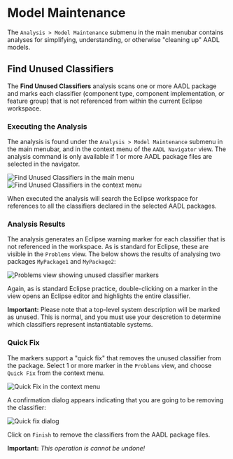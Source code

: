 <!--
Copyright (c) 2004-2024 Carnegie Mellon University and others. (see Contributors file). 
All Rights Reserved.

NO WARRANTY. ALL MATERIAL IS FURNISHED ON AN "AS-IS" BASIS. CARNEGIE MELLON UNIVERSITY MAKES NO WARRANTIES OF ANY
KIND, EITHER EXPRESSED OR IMPLIED, AS TO ANY MATTER INCLUDING, BUT NOT LIMITED TO, WARRANTY OF FITNESS FOR PURPOSE
OR MERCHANTABILITY, EXCLUSIVITY, OR RESULTS OBTAINED FROM USE OF THE MATERIAL. CARNEGIE MELLON UNIVERSITY DOES NOT
MAKE ANY WARRANTY OF ANY KIND WITH RESPECT TO FREEDOM FROM PATENT, TRADEMARK, OR COPYRIGHT INFRINGEMENT.

This program and the accompanying materials are made available under the terms of the Eclipse Public License 2.0
which is available at https://www.eclipse.org/legal/epl-2.0/
SPDX-License-Identifier: EPL-2.0

Created, in part, with funding and support from the United States Government. (see Acknowledgments file).

This program includes and/or can make use of certain third party source code, object code, documentation and other
files ("Third Party Software"). The Third Party Software that is used by this program is dependent upon your system
configuration. By using this program, You agree to comply with any and all relevant Third Party Software terms and
conditions contained in any such Third Party Software or separate license file distributed with such Third Party
Software. The parties who own the Third Party Software ("Third Party Licensors") are intended third party benefici-
aries to this license with respect to the terms applicable to their Third Party Software. Third Party Software li-
censes only apply to the Third Party Software and not any other portion of this program or this program as a whole.
-->
# Model Maintenance

The `Analysis > Model Maintenance` submenu in the main menubar contains analyses for simplifying, understanding, or otherwise "cleaning up" AADL models.  

## Find Unused Classifiers

The **Find Unused Classifiers** analysis scans one or more AADL package and marks each classifier (component type, component implementation, or feature group) that is not referenced from within the current Eclipse workspace.  

### Executing the Analysis

The analysis is found under the `Analysis > Model Maintenance` submenu in the main menubar, and in the context menu of the `AADL Navigator` view.  The analysis command is only available if 1 or more AADL package files are selected in the navigator.

![Find Unused Classifiers in the main menu](images/find-unused-main-menu.png)
![Find Unused Classifiers in the context menu](images/find-unused-context-menu.png)

When executed the analysis will search the Eclipse workspace for references to all the classifiers declared in the selected AADL packages.  

### Analysis Results

The analysis generates an Eclipse warning marker for each classifier that is not referenced in the workspace.  As is standard for Eclipse, these are visible in the `Problems` view.  The below shows the results of analysing two packages `MyPackage1` and `MyPackage2`:

![Problems view showing unused classifier markers](images/unused-markers.png)

Again, as is standard Eclipse practice, double-clicking on a marker in the view opens an Eclipse editor and highlights the entire classifier.

**Important:** Please note that a top-level system description will be marked as unused.  This is normal, and you must use your descretion to determine which classifiers represent instantiatable systems.


### Quick Fix

The markers support a "quick fix" that removes the unused classifier from the package.  Select 1 or more marker in the `Problems` view, and choose `Quick Fix` from the context menu.

![Quick Fix in the context menu](images/quick-fix-menu.png)

A confirmation dialog appears indicating that you are going to be removing the classifier:

![Quick fix dialog](images/quick-fix-dialog.png)

Click on `Finish` to remove the classifiers from the AADL package files.  

**Important:** _This operation is cannot be undone!_



